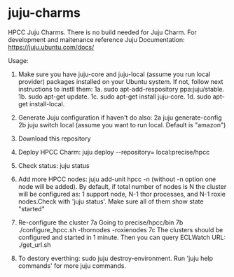 juju-charms
===========

HPCC Juju Charms.
There is no build needed for Juju Charm. For development and maitenance reference Juju Documentation: https://juju.ubuntu.com/docs/


Usage:

1. Make sure you have juju-core and juju-local (assume you run local provider) packages installed on your Ubuntu system. If not, follow next instructions to instll them:
1a. sudo apt-add-respository  ppa:juju/stable.
1b. sudo apt-get update.
1c. sudo apt-get install juju-core.
1d. sudo apt-get install-local.

2. Generate Juju configuration if haven't do also:
2a juju generate-config
2b juju switch local (assume you want to run local. Default is "amazon")

3. Download this repository 
4. Deploy HPCC Charm:   juju deploy  --repository=<path of downloaded juju-charms repository>  local:precise/hpcc 
5. Check status: juju status
6. Add more HPCC nodes:  juju add-unit hpcc -n <number of node to add>  (without -n option one node will be added). By default, if total number of nodes is N the cluster will be configured as: 1 support node, N-1 thor processes, and N-1 roxie nodes.Check with 'juju status'. Make sure all of them show state "started"
7. Re-configure the cluster
7a Going to precise/hpcc/bin
7b ./configure_hpcc.sh -thornodes <num of thor>  -roxienodes <num of roxie>
7c The clusters should be configured and started in 1 minute. Then you can query ECLWatch URL: ./get_url.sh
8. To destory everthing: sudo juju destroy-environment. Run 'juju help commands' for more juju commands.  

